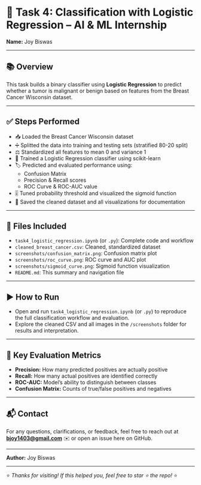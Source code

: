 # 🧬 Task 4: Classification with Logistic Regression – AI & ML Internship

**Name:** Joy Biswas

---

## 📚 Overview

This task builds a binary classifier using **Logistic Regression** to predict whether a tumor is malignant or benign based on features from the Breast Cancer Wisconsin dataset.

---

## ✅ Steps Performed

- 📥 Loaded the Breast Cancer Wisconsin dataset
- ➗ Splitted the data into training and testing sets (stratified 80-20 split)
- ⚖️ Standardized all features to mean 0 and variance 1
- 🤖 Trained a Logistic Regression classifier using scikit-learn
- 🏷️ Predicted and evaluated performance using:
    - Confusion Matrix
    - Precision & Recall scores
    - ROC Curve & ROC-AUC value
- 🎚 Tuned probability threshold and visualized the sigmoid function
- 💾 Saved the cleaned dataset and all visualizations for documentation

---

## 📁 Files Included

- `task4_logistic_regression.ipynb` (or `.py`): Complete code and workflow  
- `cleaned_breast_cancer.csv`: Cleaned, standardized dataset  
- `screenshots/confusion_matrix.png`: Confusion matrix plot  
- `screenshots/roc_curve.png`: ROC curve and AUC plot  
- `screenshots/sigmoid_curve.png`: Sigmoid function visualization  
- `README.md`: This summary and navigation file

---

## ▶️ How to Run

- Open and run `task4_logistic_regression.ipynb` (or `.py`) to reproduce the full classification workflow and evaluation.
- Explore the cleaned CSV and all images in the `/screenshots` folder for results and interpretation.

---

## 📝 Key Evaluation Metrics

- **Precision:** How many predicted positives are actually positive  
- **Recall:** How many actual positives are identified correctly  
- **ROC-AUC:** Model’s ability to distinguish between classes  
- **Confusion Matrix:** Counts of true/false positives and negatives

---

## 📬 Contact

For any questions, clarifications, or feedback, feel free to reach out at **bjoy1403@gmail.com** ✉️ or open an issue here on GitHub.

---

**Author:** Joy Biswas  

---

⭐ _Thanks for visiting! If this helped you, feel free to star ⭐ the repo!_ ⭐
